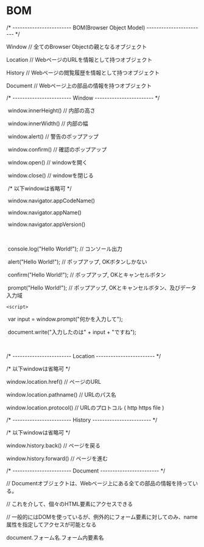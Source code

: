 # BOM



/* ------------------------ BOM(Browser Object Model) ------------------------ */

Window          // 全てのBrowser Objectの親となるオブジェクト

Location        // WebページのURLを情報として持つオブジェクト

History         // Webページの閲覧履歴を情報として持つオブジェクト

Document        // Webページ上の部品の情報を持つオブジェクト



/* ------------------------ Window ------------------------ */

​    window.innerHeight()                // 内部の高さ

​    window.innerWidth()                 // 内部の幅

​    window.alert()                      // 警告のポップアップ

​    window.confirm()                    // 確認のポップアップ

​    window.open()                       // windowを開く

​    window.close()                      // windowを閉じる

​    /* 以下windowは省略可 */

​    window.navigator.appCodeName()

​    window.navigator.appName()

​    window.navigator.appVersion()

​    

​    console.log("Hello World!");            // コンソール出力

​    alert("Hello World!");                  // ポップアップ,   OKボタンしかない

​    confirm("Hello World!");                // ポップアップ,   OKとキャンセルボタン

​    prompt("Hello World!");                 // ポップアップ,   OKとキャンセルボタン、及びデータ入力域

    <script>

​        var input = window.prompt("何かを入力して");

​        document.write("入力したのは" + input + "ですね");

​    </script>



/* ------------------------ Location ------------------------ */

/* 以下windowは省略可 */

window.location.href()              // ページのURL

window.location.pathname()          // URLのパス名

window.location.protocol()          // URLのプロトコル (  http  https  file  )



/* ------------------------ History ------------------------ */

/* 以下windowは省略可 */

window.history.back()               // ページを戻る

window.history.forward()            // ページを進む



/* ------------------------ Document ------------------------ */

// Documentオブジェクトは、Webページ上にある全ての部品の情報を持っている。

// これを介して、個々のHTML要素にアクセスできる

// 一般的にはDOMを使っているが、例外的にフォーム要素に対してのみ、name属性を指定してアクセスが可能となる

document.フォーム名.フォーム内要素名